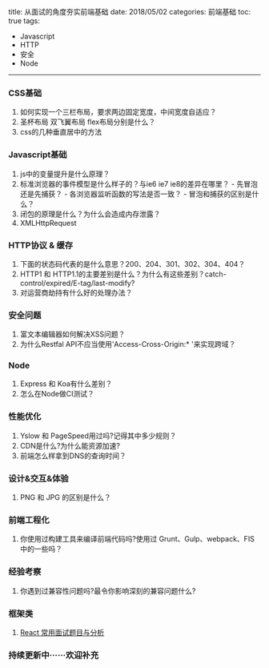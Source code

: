 title: 从面试的角度夯实前端基础
date: 2018/05/02
categories: 前端基础
toc: true
tags:
  - Javascript
  - HTTP
  - 安全
  - Node
---

### CSS基础
  1. 如何实现一个三栏布局，要求两边固定宽度，中间宽度自适应？
  2. 圣杯布局 双飞翼布局 flex布局分别是什么？
  3. css的几种垂直居中的方法

<!--more-->

### Javascript基础
  1. js中的变量提升是什么原理？
  2. 标准浏览器的事件模型是什么样子的？与ie6 ie7 ie8的差异在哪里？
    - 先冒泡还是先捕获？
    - 各浏览器监听函数的写法是否一致？
    - 冒泡和捕获的区别是什么？
  3. 闭包的原理是什么？为什么会造成内存泄露？
  4. XMLHttpRequest


###  HTTP协议 & 缓存
  1. 下面的状态码代表的是什么意思？200、204、301、302、304、404？
  2. HTTP1 和 HTTP1.1的主要差别是什么？为什么有这些差别？catch-control/expired/E-tag/last-modify?
  3. 对运营商劫持有什么好的处理办法？

###  安全问题
  1. 富文本编辑器如何解决XSS问题？
  2. 为什么Restfal API不应当使用'Access-Cross-Origin:* '来实现跨域？

### Node
  1. Express 和 Koa有什么差别？
  2. 怎么在Node做CI测试？

### 性能优化
  1. Yslow 和 PageSpeed用过吗?记得其中多少规则？
  2. CDN是什么?为什么能资源加速?
  3. 前端怎么样拿到DNS的查询时间？

### 设计&交互&体验
  1. PNG 和 JPG 的区别是什么？

### 前端工程化
  1. 你使用过构建工具来编译前端代码吗?使用过 Grunt、Gulp、webpack、FIS中的一些吗？

### 经验考察
  1. 你遇到过兼容性问题吗?最令你影响深刻的兼容问题什么?

### 框架类
1. [React 常用面试题目与分析](https://segmentfault.com/a/1190000008102870)
### 持续更新中······欢迎补充
